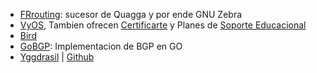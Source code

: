 
- [FRrouting](https://frrouting.org/): sucesor de Quagga y por ende GNU Zebra
- [VyOS](https://vyos.net/), Tambien ofrecen [Certificarte](https://vyos.io/certification) y Planes de [Soporte Educacional](https://vyos.io/community/for-educational-institutions)
- [Bird](https://github.com/CZ-NIC/bird)
- [GoBGP](https://github.com/osrg/gobgp): Implementacion de BGP en GO
- [Yggdrasil](https://yggdrasil-network.github.io/) | [Github](https://github.com/yggdrasil-network/yggdrasil-go)